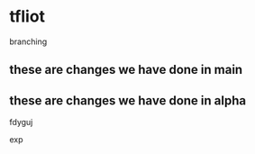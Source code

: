 # tfliot
branching

## these are changes we have done in main
## these are changes we have done in alpha

fdyguj


exp